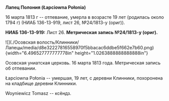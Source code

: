 **Лапец Полония (Łapciowna Połonia)**

16 марта 1813 г -- отпевание, умерла в возрасте 19 лет (родилась около
1794 г) (НИАБ 136-13-919, лист 26, №24/1813-у (ориг)).

**НИАБ 136-13-919:** Лист 26. **Метрическая запись №24/1813-у (ориг).**

![](./Осовская волость/Клинники/Лапецы/media/d8e32227816558970f5bbacac6ddbe5f662e7b60.png){width="6.496527777777778in"
height="1.0263888888888888in"}

Осовская униатская церковь. 16 марта 1813 года. Метрическая запись об
отпевании.

Łapciowna Połonia -- умершая, 19 лет, с деревни Клинники, похоронена на
кладбище деревни Клинники.

Woyniewicz Tomasz -- ксёндз.
